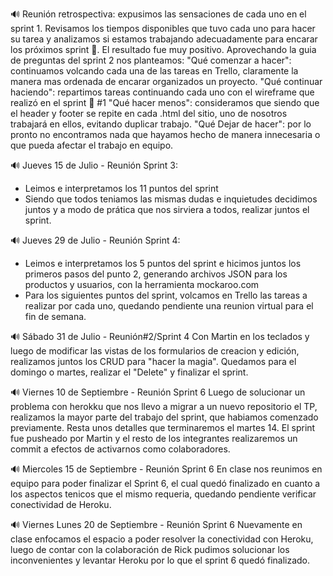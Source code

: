 🔊 Reunión retrospectiva: expusimos las sensaciones de cada uno en el sprint 1. Revisamos los tiempos disponibles que tuvo cada uno para hacer su tarea y analizamos si estamos trabajando adecuadamente para encarar los próximos sprint 📆. El resultado fue muy positivo.
Aprovechando  la guia de preguntas del sprint 2 nos planteamos:
"Qué comenzar a hacer": continuamos volcando cada una de las tareas en Trello, claramente la manera mas ordenada de encarar organizados un proyecto.
"Qué continuar haciendo": repartimos tareas continuando cada uno con el wireframe que realizó en el sprint 📆 #1
"Qué hacer menos": consideramos que siendo que el header y footer se repite en cada .html del sitio, uno de nosotros trabajará en ellos, evitando duplicar trabajo.
"Qué Dejar de hacer": por lo pronto no encontramos nada que hayamos hecho de manera innecesaria o que pueda afectar el trabajo en equipo.

🔊 Jueves 15 de Julio - Reunión Sprint 3:
- Leimos e interpretamos los 11 puntos del sprint
- Siendo que todos teniamos las mismas dudas e inquietudes decidimos juntos y a modo de prática que nos sirviera a todos, realizar juntos el sprint.

🔊 Jueves 29 de Julio - Reunión Sprint 4:
- Leimos e interpretamos los 5 puntos del sprint e hicimos juntos los primeros pasos del punto 2, generando archivos JSON para los productos y usuarios, con la herramienta mockaroo.com
- Para los siguientes puntos del sprint, volcamos en Trello las tareas a realizar por cada uno, quedando pendiente una reunion virtual para el fin de semana.

🔊 Sábado 31 de Julio - Reunión#2/Sprint 4
Con Martin en los teclados y luego de modificar las vistas de los formularios de creacion y edición, realizamos juntos los CRUD para "hacer la magia". Quedamos para el domingo o martes, realizar el "Delete" y finalizar el sprint.

🔊 Viernes 10 de Septiembre - Reunión Sprint 6
Luego de solucionar un problema con herokku que nos llevo a migrar a un  nuevo repositorio el TP, realizamos la mayor parte del trabajo del sprint, que habiamos comenzado previamente. Resta unos detalles que terminaremos el martes 14.
El sprint fue pusheado por Martin y el resto de los integrantes realizaremos un commit a efectos de activarnos como colaboradores.

🔊 Miercoles 15 de Septiembre - Reunión Sprint 6
En clase nos reunimos en equipo para poder finalizar el Sprint 6, el cual quedó finalizado en cuanto a los aspectos tenicos que el mismo requeria, quedando pendiente verificar conectividad de Heroku.

🔊 Viernes Lunes 20 de Septiembre - Reunión Sprint 6
Nuevamente en clase enfocamos el espacio a poder resolver la conectividad con Heroku, luego de contar con la colaboración de Rick pudimos solucionar los inconvenientes y levantar Heroku por lo que el sprint 6 quedó finalizado.